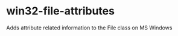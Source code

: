 win32-file-attributes
=====================

Adds attribute related information to the File class on MS Windows